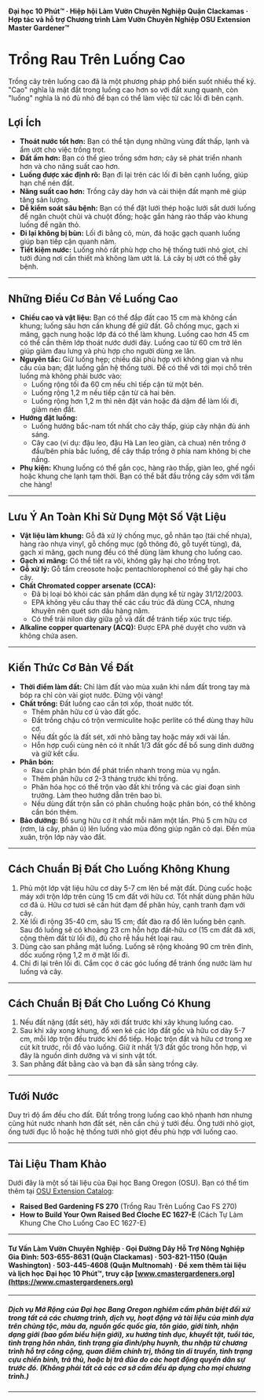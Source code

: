 #### Đại học 10 Phút™ · Hiệp hội Làm Vườn Chuyên Nghiệp Quận Clackamas · Hợp tác và hỗ trợ Chương trình Làm Vườn Chuyên Nghiệp OSU Extension Master Gardener™

# Trồng Rau Trên Luống Cao

Trồng cây trên luống cao đã là một phương pháp phổ biến suốt nhiều thế kỷ. "Cao" nghĩa là mặt đất trong luống cao hơn so với đất xung quanh, còn "luống" nghĩa là nó đủ nhỏ để bạn có thể làm việc từ các lối đi bên cạnh.

## Lợi Ích

- **Thoát nước tốt hơn:** Bạn có thể tận dụng những vùng đất thấp, lạnh và ẩm ướt cho việc trồng trọt.
- **Đất ấm hơn:** Bạn có thể gieo trồng sớm hơn; cây sẽ phát triển nhanh hơn và cho năng suất cao hơn.
- **Luống được xác định rõ:** Bạn đi lại trên các lối đi bên cạnh luống, giúp hạn chế nén đất.
- **Năng suất cao hơn:** Trồng cây dày hơn và cải thiện đất mạnh mẽ giúp tăng sản lượng.
- **Dễ kiểm soát sâu bệnh:** Bạn có thể đặt lưới thép hoặc lưới sắt dưới luống để ngăn chuột chũi và chuột đồng; hoặc gắn hàng rào thấp vào khung luống để ngăn thỏ.
- **Đi lại không bị bùn:** Lối đi bằng cỏ, mùn, đá hoặc gạch quanh luống giúp bạn tiếp cận quanh năm.
- **Tiết kiệm nước:** Luống nhỏ rất phù hợp cho hệ thống tưới nhỏ giọt, chỉ tưới đúng nơi cần thiết mà không làm ướt lá. Lá cây bị ướt có thể gây bệnh.

---

## Những Điều Cơ Bản Về Luống Cao

- **Chiều cao và vật liệu:** Bạn có thể đắp đất cao 15 cm mà không cần khung; luống sâu hơn cần khung để giữ đất. Gỗ chống mục, gạch xi măng, gạch nung hoặc lớp đá có thể làm khung. Luống cao hơn 45 cm có thể cần thêm lớp thoát nước dưới đáy. Luống cao từ 60 cm trở lên giúp giảm đau lưng và phù hợp cho người dùng xe lăn.
- **Nguyên tắc:** Giữ luống hẹp; chiều dài phù hợp với không gian và nhu cầu của bạn; đặt luống gần hệ thống tưới. Để có thể với tới mọi chỗ trên luống mà không phải bước vào:
  - Luống rộng tối đa 60 cm nếu chỉ tiếp cận từ một bên.
  - Luống rộng 1,2 m nếu tiếp cận từ cả hai bên.
  - Luống rộng hơn 1,2 m thì nên đặt ván hoặc đá dặm để làm lối đi, giảm nén đất.
- **Hướng đặt luống:**
  - Luống hướng bắc-nam tốt nhất cho cây thấp, giúp cây nhận đủ ánh sáng.
  - Cây cao (ví dụ: đậu leo, đậu Hà Lan leo giàn, cà chua) nên trồng ở đầu/bên phía bắc luống, để cây thấp trồng ở phía nam không bị che nắng.
- **Phụ kiện:** Khung luống có thể gắn cọc, hàng rào thấp, giàn leo, ghế ngồi hoặc khung che lạnh tạm thời. Bạn có thể bắt đầu trồng cây sớm với tấm che hàng!

---

## Lưu Ý An Toàn Khi Sử Dụng Một Số Vật Liệu

- **Vật liệu làm khung:** Gỗ đã xử lý chống mục, gỗ nhân tạo (tái chế nhựa), hàng rào nhựa vinyl, gỗ chống mục (gỗ thông đỏ, gỗ tuyết tùng), đá, gạch xi măng, gạch nung đều có thể dùng làm khung cho luống cao.
- **Gạch xi măng:** Có thể tiết ra vôi, không gây hại cho trồng trọt.
- **Gỗ xử lý:** Gỗ tẩm creosote hoặc pentachlorophenol có thể gây hại cho cây.
- **Chất Chromated copper arsenate (CCA):**
  - Đã bị loại bỏ khỏi các sản phẩm dân dụng kể từ ngày 31/12/2003.
  - EPA không yêu cầu thay thế các cấu trúc đã dùng CCA, nhưng khuyên nên quét sơn dầu hàng năm.
  - Có thể trải nilon dày giữa gỗ và đất để tránh tiếp xúc trực tiếp.
- **Alkaline copper quartenary (ACQ):** Được EPA phê duyệt cho vườn và không chứa asen.

---

## Kiến Thức Cơ Bản Về Đất

- **Thời điểm làm đất:** Chỉ làm đất vào mùa xuân khi nắm đất trong tay mà bóp ra chỉ còn vài giọt nước. Đừng vội vàng!
- **Chất trồng:** Đất luống cao cần tơi xốp, thoát nước tốt.
  - Thêm phân hữu cơ ủ vào đất gốc.
  - Đất trồng chậu có trộn vermiculite hoặc perlite có thể dùng thay hữu cơ.
  - Nếu đất gốc là đất sét, xới nhỏ bằng tay hoặc máy xới vài lần.
  - Hỗn hợp cuối cùng nên có ít nhất 1/3 đất gốc để bổ sung dinh dưỡng và giữ kết cấu.
- **Phân bón:**
  - Rau cần phân bón để phát triển nhanh trong mùa vụ ngắn.
  - Thêm phân hữu cơ 2-3 tháng trước khi trồng.
  - Phân hóa học có thể trộn vào đất khi trồng và các giai đoạn sinh trưởng. Làm theo hướng dẫn trên bao bì.
  - Nếu dùng đất trộn sẵn có phân chuồng hoặc phân bón, có thể không cần bón thêm.
- **Bảo dưỡng:** Bổ sung hữu cơ ít nhất mỗi năm một lần. Phủ 5 cm hữu cơ (rơm, lá cây, phân ủ) lên luống vào mùa đông giúp ngăn cỏ dại. Đến mùa xuân, trộn lớp này vào đất.

---

## Cách Chuẩn Bị Đất Cho Luống Không Khung

1. Phủ một lớp vật liệu hữu cơ dày 5-7 cm lên bề mặt đất. Dùng cuốc hoặc máy xới trộn lớp trên cùng 15 cm đất với hữu cơ. Tốt nhất dùng phân hữu cơ đã ủ. Hữu cơ tươi sẽ cần hút đạm để phân hủy, cạnh tranh đạm với cây.
2. Xẻ lối đi rộng 35-40 cm, sâu 15 cm; đất đào ra đổ lên luống bên cạnh. Sau đó luống sẽ có khoảng 23 cm hỗn hợp đất-hữu cơ (15 cm đất đã xới, cộng thêm đất từ lối đi), đủ cho rễ hầu hết loại rau.
3. Dùng cào san phẳng mặt luống. Luống sẽ rộng khoảng 90 cm trên đỉnh, dốc xuống rộng 1,2 m ở mặt lối đi.
4. Chỉ đi lại trên lối đi. Cắm cọc ở các góc luống để tránh ống nước làm hư luống và cây.

---

## Cách Chuẩn Bị Đất Cho Luống Có Khung

1. Nếu đất nặng (đất sét), hãy xới đất trước khi xây khung luống cao.
2. Sau khi xây xong khung, đổ xen kẽ các lớp đất gốc và hữu cơ dày 5-7 cm, mỗi lớp trộn đều trước khi đổ tiếp. Hoặc trộn đất và hữu cơ trong xe cút kít trước, rồi đổ vào luống. Giữ ít nhất 1/3 đất gốc trong hỗn hợp, vì đây là nguồn dinh dưỡng và vi sinh vật tốt.
3. San phẳng đất bằng cào và bạn đã sẵn sàng trồng cây.

---

## Tưới Nước

Duy trì độ ẩm đều cho đất. Đất trồng trong luống cao khô nhanh hơn nhưng cũng hút nước nhanh hơn đất sét, nên cần chú ý tưới đều. Ống tưới nhỏ giọt, ống tưới đục lỗ hoặc hệ thống tưới nhỏ giọt đều phù hợp với luống cao.

---

## Tài Liệu Tham Khảo

Dưới đây là một số tài liệu của Đại học Bang Oregon (OSU). Bạn có thể tìm thêm tại [OSU Extension Catalog](http://catalog.extension.oregonstate.edu):

- **Raised Bed Gardening FS 270** (Trồng Rau Trên Luống Cao FS 270)
- **How to Build Your Own Raised Bed Cloche EC 1627-E** (Cách Tự Làm Khung Che Cho Luống Cao EC 1627-E)

---

#### Tư Vấn Làm Vườn Chuyên Nghiệp · Gọi Đường Dây Hỗ Trợ Nông Nghiệp Gia Đình: 503-655-8631 (Quận Clackamas) · 503-821-1150 (Quận Washington) · 503-445-4608 (Quận Multnomah) · Để xem thêm tài liệu và lịch học Đại học 10 Phút™, truy cập [www.cmastergardeners.org](https://www.cmastergardeners.org)

---

##### Dịch vụ Mở Rộng của Đại học Bang Oregon nghiêm cấm phân biệt đối xử trong tất cả các chương trình, dịch vụ, hoạt động và tài liệu của mình dựa trên chủng tộc, màu da, nguồn gốc quốc gia, tôn giáo, giới tính, nhận dạng giới (bao gồm biểu hiện giới), xu hướng tính dục, khuyết tật, tuổi tác, tình trạng hôn nhân, tình trạng gia đình/phụ huynh, thu nhập từ chương trình hỗ trợ công cộng, quan điểm chính trị, thông tin di truyền, tình trạng cựu chiến binh, trả thù, hoặc bị trả đũa do các hoạt động quyền dân sự trước đó. (Không phải tất cả các cơ sở cấm đều áp dụng cho mọi chương trình.)
---